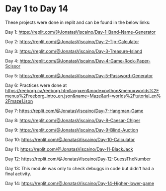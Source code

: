 # Day 1 to Day 14

These projects were done in replit and can be found in the below links:

Day 1: https://replit.com/@JonatasViscaino/Day-1-Band-Name-Generator

Day 2: https://replit.com/@JonatasViscaino/Day-2-Tip-Calculator

Day 3: https://replit.com/@JonatasViscaino/Day-3-Treasure-Island

Day 4: https://replit.com/@JonatasViscaino/Day-4-Game-Rock-Paper-Scissor

Day 5: https://replit.com/@JonatasViscaino/Day-5-Password-Generator

Day 6: Practices were done at 
https://reeborg.ca/reeborg.htmllang=en&mode=python&menu=worlds%2Fmenus%2Freeborg_intro_en.json&name=Maze&url=worlds%2Ftutorial_en%2Fmaze1.json

Day 7: https://replit.com/@JonatasViscaino/Day-7-Hangman-Game

Day 8: https://replit.com/@JonatasViscaino/Day-8-Caesar-Chiper

Day 9: https://replit.com/@JonatasViscaino/Day-9-Blind-Auction

Day 10: https://replit.com/@JonatasViscaino/Day-10-Calculator

Day 11: https://replit.com/@JonatasViscaino/Day-11-BlackJack

Day 12: https://replit.com/@JonatasViscaino/Day-12-GuessTheNumber

Day 13: This module was only to check debuggs in code but didn't had a final activity.

Day 14: https://replit.com/@JonatasViscaino/Day-14-Higher-lower-game
